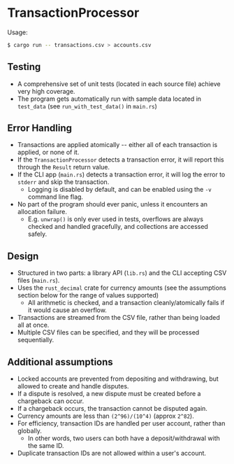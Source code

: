 # TransactionProcessor

Usage:

```bash
$ cargo run -- transactions.csv > accounts.csv
```

## Testing

* A comprehensive set of unit tests (located in each source file) achieve very high coverage.
* The program gets automatically run with sample data located in `test_data` (see `run_with_test_data()` in `main.rs`)

## Error Handling

* Transactions are applied atomically -- either all of each transaction is applied, or none of it.
* If the `TransactionProcessor` detects a transaction error, it will report this through the `Result` return value.
* If the CLI app (`main.rs`) detects a transaction error, it will log the error to `stderr` and skip the transaction.
  * Logging is disabled by default, and can be enabled using the `-v` command line flag.
* No part of the program should ever panic, unless it encounters an allocation failure.
  * E.g. `unwrap()` is only ever used in tests, overflows are always checked and handled gracefully, and collections are accessed safely.

## Design

* Structured in two parts: a library API (`lib.rs`) and the CLI accepting CSV files (`main.rs`).
* Uses the `rust_decimal` crate for currency amounts (see the assumptions section below for the range of values supported)
    * All arithmetic is checked, and a transaction cleanly/atomically fails if it would cause an overflow.
* Transactions are streamed from the CSV file, rather than being loaded all at once.
* Multiple CSV files can be specified, and they will be processed sequentially.

## Additional assumptions

* Locked accounts are prevented from depositing and withdrawing, but allowed to create and handle disputes.
* If a dispute is resolved, a new dispute must be created before a chargeback can occur.
* If a chargeback occurs, the transaction cannot be disputed again.
* Currency amounts are less than `(2^96)/(10^4)` (approx `2^82`).
* For efficiency, transaction IDs are handled per user account, rather than globally.
  * In other words, two users can both have a deposit/withdrawal with the same ID.
* Duplicate transaction IDs are not allowed within a user's account.